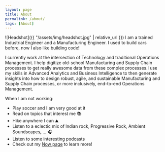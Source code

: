 ```yaml
---
layout: page
title: About
permalink: /about/
tags: [About]
---
```

![Headshot]({{ "/assets/img/headshot.jpg" | relative_url }})
I am a trained Industrial Engineer and a Manufacturing Engineer. I used to build cars before, now I also like building code!

I currently work at the intersection of Technology and traditional Operations Management. I help digitize old-school Manufacturing and Supply Chain processes to get really awesome data from these complex processes.I use my skills in Advanced Analytics and Business Intelligence to then generate insights into how to design robust, agile, and sustainable Manufacturing and Supply Chain processes, or more inclusively, end-to-end Operations Management.

When I am not working:
* Play soccer and I am very good at it <i class="fa fa-futbol-o" aria-hidden="true"></i>
* Read on topics that interest me 📚
* Hike anywhere I can ⛰
* Listen to a eclectic mix of Indian rock, Progressive Rock, Ambient Soundscapes, ... 🎧
* Listen to some interesting podcasts <i class="fa fa-podcast fa-1g" aria-hidden="true"></i>
* Check out my [Now page](https://nachiketad.github.io/now/) to learn more!
